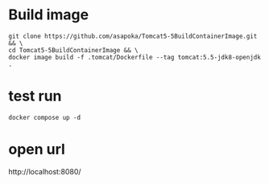 # Build image

```
git clone https://github.com/asapoka/Tomcat5-5BuildContainerImage.git && \
cd Tomcat5-5BuildContainerImage && \
docker image build -f .tomcat/Dockerfile --tag tomcat:5.5-jdk8-openjdk .
```

# test run

```
docker compose up -d
```

# open url

http://localhost:8080/
